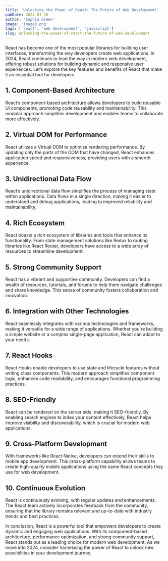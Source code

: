 ```yaml
---
title: 'Unlocking the Power of React: The Future of Web Development'
pubDate: 2024-01-18
author: 'Sophia Green'
image: 'image3.png'
tags: ['react', 'web development', 'javascript']
slug: unlocking-the-power-of-react-the-future-of-web-development
---
```


React has become one of the most popular libraries for building user interfaces, transforming the way developers create web applications. In 2024, React continues to lead the way in modern web development, offering robust solutions for building dynamic and responsive user experiences. Let’s explore the key features and benefits of React that make it an essential tool for developers.

## **1. Component-Based Architecture**

React’s component-based architecture allows developers to build reusable UI components, promoting code reusability and maintainability. This modular approach simplifies development and enables teams to collaborate more effectively.

## **2. Virtual DOM for Performance**

React utilizes a Virtual DOM to optimize rendering performance. By updating only the parts of the DOM that have changed, React enhances application speed and responsiveness, providing users with a smooth experience.

## **3. Unidirectional Data Flow**

React’s unidirectional data flow simplifies the process of managing state within applications. Data flows in a single direction, making it easier to understand and debug applications, leading to improved reliability and maintainability.

## **4. Rich Ecosystem**

React boasts a rich ecosystem of libraries and tools that enhance its functionality. From state management solutions like Redux to routing libraries like React Router, developers have access to a wide array of resources to streamline development.

## **5. Strong Community Support**

React has a vibrant and supportive community. Developers can find a wealth of resources, tutorials, and forums to help them navigate challenges and share knowledge. This sense of community fosters collaboration and innovation.

## **6. Integration with Other Technologies**

React seamlessly integrates with various technologies and frameworks, making it versatile for a wide range of applications. Whether you're building a simple website or a complex single-page application, React can adapt to your needs.

## **7. React Hooks**

React Hooks enable developers to use state and lifecycle features without writing class components. This modern approach simplifies component logic, enhances code readability, and encourages functional programming practices.

## **8. SEO-Friendly**

React can be rendered on the server side, making it SEO-friendly. By enabling search engines to index your content effectively, React helps improve visibility and discoverability, which is crucial for modern web applications.

## **9. Cross-Platform Development**

With frameworks like React Native, developers can extend their skills to mobile app development. This cross-platform capability allows teams to create high-quality mobile applications using the same React concepts they use for web development.

## **10. Continuous Evolution**

React is continuously evolving, with regular updates and enhancements. The React team actively incorporates feedback from the community, ensuring that the library remains relevant and up-to-date with industry trends and best practices.

In conclusion, React is a powerful tool that empowers developers to create dynamic and engaging web applications. With its component-based architecture, performance optimization, and strong community support, React stands out as a leading choice for modern web development. As we move into 2024, consider harnessing the power of React to unlock new possibilities in your development journey.
